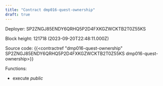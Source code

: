 ```yaml
---
title: "Contract dmp016-quest-ownership"
draft: true
---
```

Deployer: SP2ZNGJ85ENDY6QRHQ5P2D4FXKGZWCKTB2T0Z55KS


 



Block height: 121718 (2023-09-20T22:48:11.000Z)

Source code: {{<contractref "dmp016-quest-ownership" SP2ZNGJ85ENDY6QRHQ5P2D4FXKGZWCKTB2T0Z55KS dmp016-quest-ownership>}}

Functions:

* execute _public_
